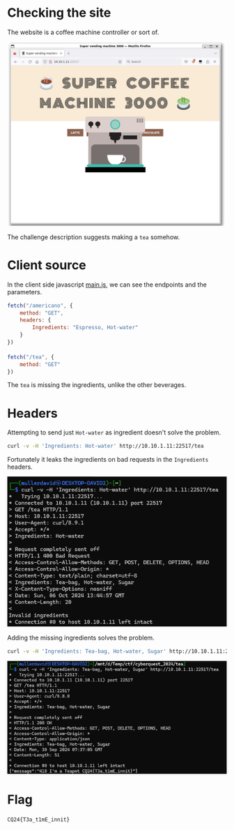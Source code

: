 # Checking the site

The website is a coffee machine controller or sort of.

![](screenshots/1.png)

The challenge description suggests making a `tea` somehow.

# Client source

In the client side javascript [main.js](workdir/main.js), we can see the endpoints and the parameters.

```js
fetch("/americano", {
	method: "GET",
	headers: {
		Ingredients: "Espresso, Hot-water"
	}
})

fetch("/tea", {
	method: "GET"
})
```

The `tea` is missing the ingredients, unlike the other beverages.

# Headers

Attempting to send just `Hot-water` as ingredient doesn't solve the problem. 

```bash
curl -v -H 'Ingredients: Hot-water' http://10.10.1.11:22517/tea
```

Fortunately it leaks the ingredients on bad requests in the `Ingredients` headers.  

![](screenshots/2.png)

Adding the missing ingredients solves the problem.

```bash
curl -v -H 'Ingredients: Tea-bag, Hot-water, Sugar' http://10.10.1.11:22517/tea
```

![](screenshots/3.png)


# Flag

`CQ24{T3a_t1mE_innit}`